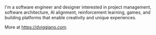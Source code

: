 I'm a software engineer and designer interested in project management, software architecture, AI alignment, reinforcement learning, games, and building platforms that enable creativity and unique experiences.

More at <a target="_blank">https://dviggiano.com</a>.

